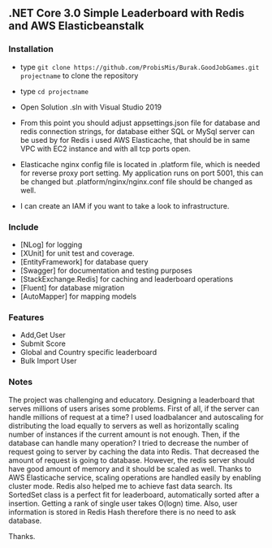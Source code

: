 ## .NET Core 3.0 Simple Leaderboard with Redis and AWS Elasticbeanstalk ##

### Installation ###

* type `git clone https://github.com/ProbisMis/Burak.GoodJobGames.git projectname` to clone the repository 
* type `cd projectname`
* Open Solution .sln with Visual Studio 2019
* From this point you should adjust appsettings.json file for database and redis connection strings, for database  either SQL or MySql server can be used by 
for Redis i used AWS Elasticache, that should be in same VPC with EC2 instance and with all tcp ports open. 
* Elasticache nginx config file is located in .platform file, which is needed for reverse proxy port setting. My application runs on port 5001, this can be changed but .platform/nginx/nginx.conf file should be changed as well.

* I can create an IAM if you want to take a look to infrastructure.

### Include ###

* [NLog] for logging 
* [XUnit] for unit test and coverage.
* [EntityFramework] for database query
* [Swagger] for documentation and testing purposes
* [StackExchange.Redis] for caching and leaderboard operations
* [Fluent] for database migration
* [AutoMapper] for mapping models

### Features ###

* Add,Get User 
* Submit Score
* Global and Country specific leaderboard
* Bulk Import User

### Notes ###

The project was challenging and educatory. Designing a leaderboard that serves millions of users arises some problems. First of all, if the server can handle millions of request at a time? I used loadbalancer and autoscaling for distributing the load equally to servers as well as horizontally scaling number of instances if the current amount is not enough. Then, if the database can handle many operation? I tried to decrease the number of request going to server by caching the data into Redis. That decreased the amount of request is going to database. However, the redis server should have good amount of memory and it should be scaled as well. Thanks to AWS Elasticache service, scaling operations are handled easily by enabling cluster mode. Redis also helped me to achieve fast data search. Its SortedSet class is a perfect fit for leaderboard, automatically sorted after a insertion. Getting a rank of single user takes O(logn) time. Also, user information is stored in Redis Hash therefore there is no need to ask database. 

Thanks.
